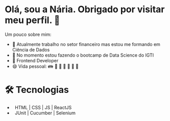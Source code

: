 Olá, sou a Nária. Obrigado por visitar meu perfil. :wave:
==========================

<!--
**nariafranca/nariafranca** is a ✨ _special_ ✨ repository because its `README.md` (this file) appears on your GitHub profile.
-->

Um pouco sobre mim:

- 🔭 Atualmente trabalho no setor financeiro mas estou me formando em Ciência de Dados
- 🌱 No momento estou fazendo o bootcamp de Data Science do IGTI
- :rocket: Frontend Developer
- 😄 Vida pessoal: :family: :dog: :runner: :book: :movie_camera: :beers: :hamburger:
<!--
- 👯 I’m looking to collaborate on ...
- 🤔 I’m looking for help with ...
- 💬 Ask me about ...
- 📫 How to reach me: ...
-->


🛠 Tecnologias
==========================
- &nbsp; HTML | CSS | JS | ReactJS
- &nbsp; JUnit | Cucumber | Selenium
